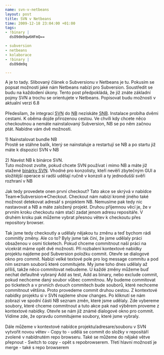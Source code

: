 ```yaml
--- 
name: svn-v-netbeans
layout: post
title: SVN v Netbeans
time: 2009-12-18 23:04:00 +01:00
tags: 
- !binary |
  dsO9dm9qw6HFmQ==

- subversion
- netbeans
- kolaborace
- !binary |
  dsO9dm9q

---
```

A je to tady. Slibovaný článek o Subversionu v Netbeans je tu. Pokusím se popsat možnosti jaké nám Netbeans nabízí pro Subversion. Soustředit se budu na každodení úkony. Tento post předpokládá, že již znáte základní pojmy SVN a trochu se orientujete v Netbeans. Popisovat budu možnosti v aktualní verzi 6.8<br/><a name='more'></a><br/>Předesílam, že integrací <abbr title="Subversion">SVN</abbr> do <abbr title="Netbeans">NB</abbr> nezískáte <abbr title="Snowboard">SNB</abbr>. Instalace probíha dvěmi cestami. K oběma dojde přirozenou cestou. Ve chvíli kdy chcete něco checkoutnou a nemáte nainstalovaný Subversion, NB se po něm začnou ptát. Nabídne vám dvě možnosti.<br/><br/>1) Nainstalovat bundle NB<br/>Prostě se stáhne balík, který se nainstaluje a restartují se NB a po startu již máte k dispozici SVN v NB<br/><br/>2) Navést NB k binárce SVN.<br/>Tuto možnost zvolte, pokud chcete SVN používat i mimo NB a máte již stažené <a title="Stránky pro downloadu SVN" href="http://subversion.tigris.org/" target="_blank">binárky SVN</a>. Vhodné pro konzolisty, kteří nevěří zbytečným GUI a složitější operace si radši udělají ručně v konzoli a ty jednodušší svěři rozhraní v NB<br/><br/>Jak tedy provedete onen první checkout? Tato akce se skrývá v nabídce Team=&gt;Subversion=&gt;Checkout. Checkout nám nabízí kromě jiného také možnost detekovat adresář s projektem NB. Nemusíme pak tedy nic nastavovat a NB a máte založený projekt. Druhou příjemnou věcí je, že v prvním kroku checkoutu nám stačí zadat jenom adresu repositáře. V druhém kroku pak můžeme vybrat přesnou větev k checkoutu přes repository browser.<br/><br/>Tak jsme tedy checkoutly a udělaly nějakou tu změnu a teď bychom rádi commitly změny. Ale co to? Byly jsme tak činí, že jsme udělaly práci obsaženou v osmi ticketech. Pokud chceme commitnout naší práci na vícekrát máme opět dvě možnosti. Při rozbalení kontextové nabídky projektu najdeme pod Subversion položku commit. Otevře se dialogové okno pro commit. Nabízí velké textové pole pro log message commitu a pod ním seznam souborů které commitujete. My jsme toho dnes udělaly až příliš, takže něco commitovat nebudeme. U každé změny můžeme buď nechat defaultně vybraný Add as test, Add as binary, nebo exclude commit, pokud nechceme daný soubor vůbec commitnou. My budeme commitovat po ticketech a v prvních dvouch commitech bude souborů, které nechceme commitnout většina. Proto provedeme commit druhou cestou. Z kontextové nabídky projektu si v SVN najdeme show changes. Po kliknutí se nám zobrazí ve spodní části NB seznam změn, které jsme udělaly. Zde vybereme soubory, které chceme commitnout a tuto akce pak nad výběrem proveme z kontextové nabídky. Otevře se nám již známé dialogové okno pro commit. Vídíme zde, že opravdu commitujeme soubory, které jsme vybraly.<br/><br/>Dále můžeme v kontextové nabídce projektu/adresare/souboru v SVN vytvořit novou větev - Copy to - udělá se commit do složky v repositáří zvolené v nabídnutém repo browseru. Také se můžeme do nějaké větve přepnout - Switch to copy - opět s repobrowserem. Třetí hlavní možností je merge - také s repo browserem
